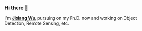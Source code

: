 ### Hi there 👋

I'm [**Jixiang Wu**](https://lausen-ng.github.io/), pursuing on my Ph.D. now and working on  Object Detection, Remote Sensing, etc.

<!--![](https://github-readme-stats.vercel.app/api?username=Lausen-Ng)-->
